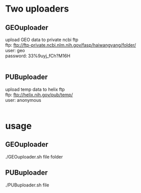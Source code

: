 # Two uploaders
## GEOuploader<br>
upload GEO data to private ncbi ftp<br>
ftp: ftp://ftp-private.ncbi.nlm.nih.gov/fasp/haiwangyang/folder/<br>
user: geo<br>
password: 33%9uyj_fCh?M16H<br><br>

## PUBuploader<br>
upload temp data to helix ftp<br>
ftp: ftp://helix.nih.gov/pub/temp/<br>
user: anonymous<br><br>

# usage
## GEOuploader<br>
./GEOuploader.sh file folder<br>


## PUBuploader<br>
./PUBuploader.sh file<br>
